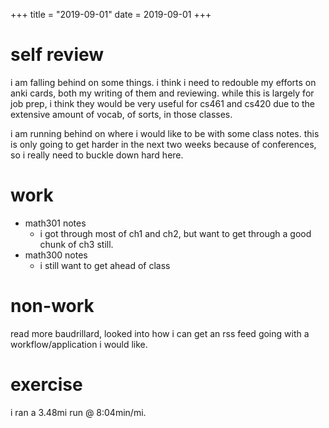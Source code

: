 +++
title = "2019-09-01"
date = 2019-09-01
+++

# self review 
i am falling behind on some things. i think i need to redouble my efforts on
anki cards, both my writing of them and reviewing. while this is largely for
job prep, i think they would be very useful for cs461 and cs420 due to the
extensive amount of vocab, of sorts, in those classes.

i am running behind on where i would like to be with some class notes. this is
only going to get harder in the next two weeks because of conferences, so i
really need to buckle down hard here.

# work
- math301 notes
  - i got through most of ch1 and ch2, but want to get through a good chunk of
    ch3 still.
- math300 notes
  - i still want to get ahead of class

# non-work
read more baudrillard, looked into how i can get an rss feed going with a
workflow/application i would like.

# exercise
i ran a 3.48mi run @ 8:04min/mi.

